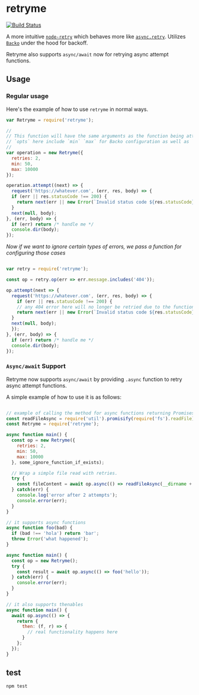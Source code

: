 # retryme

[![Build
Status](https://travis-ci.org/jcrugzz/retryme.svg?branch=master)](https://travis-ci.org/jcrugzz/retryme)

A more intuitive [`node-retry`][node-retry] which behaves more like [`async.retry`][async-retry]. Utilizes [`Backo`][backo] under the hood for backoff.

Retryme also supports `async/await` now for retrying async attempt functions.

## Usage

### Regular usage

Here's the example of how to use `retryme` in normal ways.

```js
var Retryme = require('retryme');

//
// This function will have the same arguments as the function being attempted
// `opts` here include `min` `max` for Backo configuration as well as `retries`.
//
var operation = new Retryme({
  retries: 2,
  min: 50,
  max: 10000
});

operation.attempt((next) => {
  request('https://whatever.com', (err, res, body) => {
  if (err || res.statusCode !== 200) {
    return next(err || new Error(`Invalid status code ${res.statusCode}`));
  }
  next(null, body);
}, (err, body) => {
  if (err) return /* handle me */
  console.dir(body);
});
```

*Now if we want to ignore certain types of errors, we pass a function for configuring those cases*

```js

var retry = require('retryme');

const op = retry.op(err => err.message.includes('404'));

op.attempt(next => {
  request('https://whatever.com', (err, res, body) => {
    if (err || res.statusCode !== 200) {
    // any 404 error here will no longer be retried due to the function above
    return next(err || new Error(`Invalid status code ${res.statusCode}`));
  }
  next(null, body);
  });
}, (err, body) => {
  if (err) return /* handle me */
  console.dir(body);
});

```

### `Async/await` Support

Retryme now supports `async/await` by providing `.async` function to retry async attempt functions.

A simple example of how to use it is as follows:

```js

// example of calling the method for async functions returning Promises.
const readFileAsync = require('util').promisify(require('fs').readFile);
const Retryme = require('retryme');

async function main() {
  const op = new Retryme({
    retries: 2,
    min: 50,
    max: 10000
  }, some_ignore_function_if_exists);

  // Wrap a simple file read with retries.
  try {
    const fileContent = await op.async(() => readFileAsync(__dirname + '/index.js'));
  } catch(err) {
    console.log('error after 2 attempts');
    console.error(err);
  }
}

// it supports async functions
async function foo(bad) {
  if (bad !== 'hola') return 'bar';
  throw Error('what happened');
}

async function main() {
  const op = new Retryme();
  try {
    const result = await op.async(() => foo('hello'));
  } catch(err) {
    console.error(err);
  }
}

// it also supports thenables
async function main() {
  await op.async(() => {
    return {
      then: (f, r) => {
        // real functionality happens here
      }
    };
  });
}

```

## test

`npm test`

[node-retry]: https://github.com/tim-kos/node-retry
[async-retry]: https://caolan.github.io/async/docs.html#retry
[backo]: https://github.com/segmentio/backo

